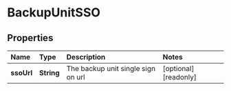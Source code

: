 # BackupUnitSSO

## Properties

| Name | Type | Description | Notes |
| :--- | :--- | :--- | :--- |
| **ssoUrl** | **String** | The backup unit single sign on url | \[optional\] \[readonly\] |

